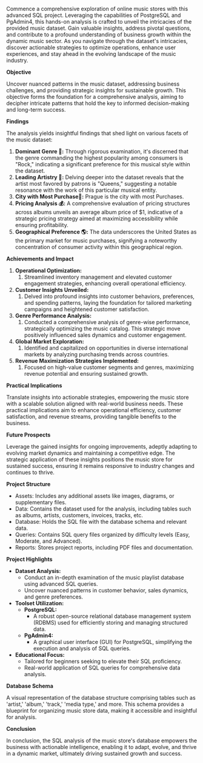 ﻿Commence a comprehensive exploration of online music stores with this advanced SQL project. Leveraging the capabilities of PostgreSQL and PgAdmin4, this hands-on analysis is crafted to unveil the intricacies of the provided music dataset. Gain valuable insights, address pivotal questions, and contribute to a profound understanding of business growth within the dynamic music sector. As you navigate through the dataset's intricacies, discover actionable strategies to optimize operations, enhance user experiences, and stay ahead in the evolving landscape of the music industry.

**Objective** 

Uncover nuanced patterns in the music dataset, addressing business challenges, and providing strategic insights for sustainable growth. This objective forms the foundation for a comprehensive analysis, aiming to decipher intricate patterns that hold the key to informed decision-making and long-term success.

**Findings** 

The analysis yields insightful findings that shed light on various facets of the music dataset:

1. **Dominant Genre 🎸:** Through rigorous examination, it's discerned that the genre commanding the highest popularity among consumers is "Rock," indicating a significant preference for this musical style within the dataset.
1. **Leading Artistry 🎤:** Delving deeper into the dataset reveals that the artist most favored by patrons is "Queens," suggesting a notable resonance with the work of this particular musical entity.
1. **City with Most Purchase🎵:** Prague is the city with most Purchases.
1. **Pricing Analysis 💰:** A comprehensive evaluation of pricing structures across albums unveils an average album price of $1, indicative of a strategic pricing strategy aimed at maximizing accessibility while ensuring profitability.
1. **Geographical Preference 🌎:** The data underscores the United States as the primary market for music purchases, signifying a noteworthy concentration of consumer activity within this geographical region.

**Achievements and Impact** 

1. **Operational Optimization:**
   1. Streamlined inventory management and elevated customer engagement strategies, enhancing overall operational efficiency.
1. **Customer Insights Unveiled:**
   1. Delved into profound insights into customer behaviors, preferences, and spending patterns, laying the foundation for tailored marketing campaigns and heightened customer satisfaction.
1. **Genre Performance Analysis:**
   1. Conducted a comprehensive analysis of genre-wise performance, strategically optimizing the music catalog. This strategic move positively influenced sales dynamics and customer engagement.
1. **Global Market Exploration:**
   1. Identified and capitalized on opportunities in diverse international markets by analyzing purchasing trends across countries.
1. **Revenue Maximization Strategies Implemented:**
   1. Focused on high-value customer segments and genres, maximizing revenue potential and ensuring sustained growth.

**Practical Implications** 

Translate insights into actionable strategies, empowering the music store with a scalable solution aligned with real-world business needs. These practical implications aim to enhance operational efficiency, customer satisfaction, and revenue streams, providing tangible benefits to the business.



**Future Prospects** 

Leverage the gained insights for ongoing improvements, adeptly adapting to evolving market dynamics and maintaining a competitive edge. The strategic application of these insights positions the music store for sustained success, ensuring it remains responsive to industry changes and continues to thrive.

**Project Structure**

- Assets: Includes any additional assets like images, diagrams, or supplementary files.
- Data: Contains the dataset used for the analysis, including tables such as albums, artists, customers, invoices, tracks, etc.
- Database: Holds the SQL file with the database schema and relevant data.
- Queries: Contains SQL query files organized by difficulty levels (Easy, Moderate, and Advanced).
- Reports: Stores project reports, including PDF files and documentation.

**Project Highlights** 

- **Dataset Analysis:**
  - Conduct an in-depth examination of the music playlist database using advanced SQL queries.
  - Uncover nuanced patterns in customer behavior, sales dynamics, and genre preferences.
- **Toolset Utilization:**
  - **PostgreSQL:**
    - A robust open-source relational database management system (RDBMS) used for efficiently storing and managing structured data.
  - **PgAdmin4:**
    - A graphical user interface (GUI) for PostgreSQL, simplifying the execution and analysis of SQL queries.
- **Educational Focus:**
  - Tailored for beginners seeking to elevate their SQL proficiency.
  - Real-world application of SQL queries for comprehensive data analysis.

**Database Schema**

A visual representation of the database structure comprising tables such as 'artist,' 'album,' 'track,' 'media type,' and more. This schema provides a blueprint for organizing music store data, making it accessible and insightful for analysis.

**Conclusion**

In conclusion, the SQL analysis of the music store's database empowers the business with actionable intelligence, enabling it to adapt, evolve, and thrive in a dynamic market, ultimately driving sustained growth and success.

